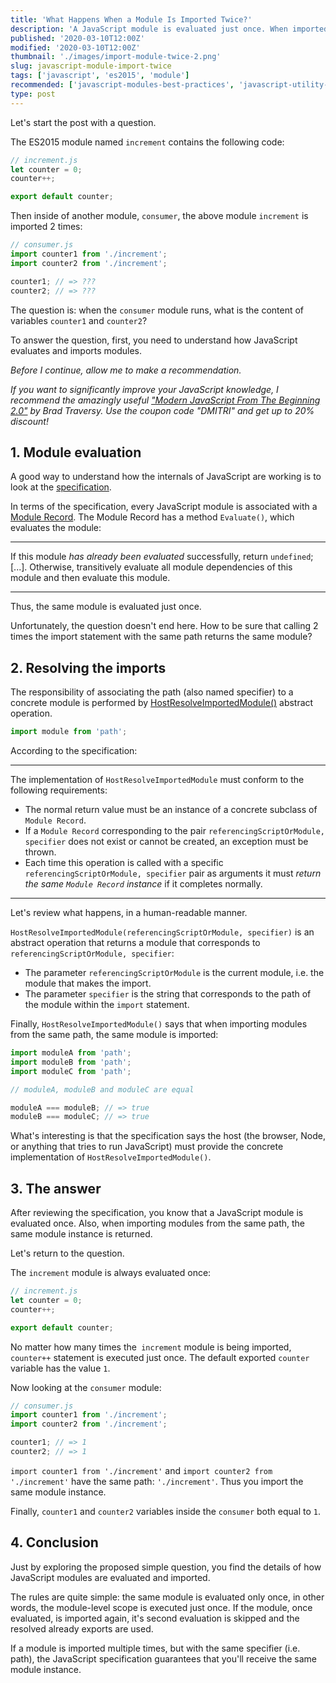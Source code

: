 ```yaml
---
title: 'What Happens When a Module Is Imported Twice?'
description: 'A JavaScript module is evaluated just once. When imported multiple times from the same path, the same module instance is returned.'
published: '2020-03-10T12:00Z'
modified: '2020-03-10T12:00Z'
thumbnail: './images/import-module-twice-2.png'
slug: javascript-module-import-twice
tags: ['javascript', 'es2015', 'module']
recommended: ['javascript-modules-best-practices', 'javascript-utility-libraries']
type: post
---
```


Let's start the post with a question.  

The ES2015 module named `increment` contains the following code:

```javascript
// increment.js
let counter = 0;
counter++;

export default counter;
```

Then inside of another module, `consumer`, the above module `increment` is imported 2 times:

```javascript
// consumer.js
import counter1 from './increment';
import counter2 from './increment';

counter1; // => ???
counter2; // => ???
```

The question is: when the `consumer` module runs, what is the content of variables `counter1` and `counter2`?  

To answer the question, first, you need to understand how JavaScript evaluates and imports modules.  

*Before I continue, allow me to make a recommendation.* 

*If you want to significantly improve your JavaScript knowledge, I recommend the amazingly useful ["Modern JavaScript From The Beginning 2.0"](https://www.traversymedia.com/a/2147528886/FqXWyazh) by Brad Traversy. Use the coupon code "DMITRI" and get up to 20% discount!*

## 1. Module evaluation

A good way to understand how the internals of JavaScript are working is to look at the [specification](https://tc39.es/ecma262/). 

In terms of the specification, every JavaScript module is associated with a [Module Record](https://tc39.es/ecma262/#sec-abstract-module-records). The Module Record has a method `Evaluate()`, which evaluates the module:

<hr />

If this module *has already been evaluated* successfully, return `undefined`; [...]. Otherwise, transitively evaluate all module dependencies of this module and then evaluate this module.

<hr />

Thus, the same module is evaluated just once.  

Unfortunately, the question doesn't end here. How to be sure that calling 2 times the import statement with the same path returns the same module?   

## 2. Resolving the imports

The responsibility of associating the path (also named specifier) to a concrete module is performed by [HostResolveImportedModule()](https://tc39.es/ecma262/#sec-source-text-module-record-execute-module) abstract operation.  

```javascript
import module from 'path';
```

According to the specification:

<hr />

The implementation of `HostResolveImportedModule` must conform to the following requirements:

* The normal return value must be an instance of a concrete subclass of `Module Record`.
* If a `Module Record` corresponding to the pair `referencingScriptOrModule, specifier` does not exist or cannot be created, an exception must be thrown.
* Each time this operation is called with a specific `referencingScriptOrModule, specifier` pair as arguments it must *return the same `Module Record` instance* if it completes normally.

<hr />

Let's review what happens, in a human-readable manner.  

`HostResolveImportedModule(referencingScriptOrModule, specifier)` is an abstract operation that returns a module that corresponds to `referencingScriptOrModule, specifier`:

* The parameter `referencingScriptOrModule` is the current module, i.e. the module that makes the import.  
* The parameter `specifier` is the string that corresponds to the path of the module within the `import` statement.  

Finally, `HostResolveImportedModule()` says that when importing modules from the same path, the same module is imported:

```javascript
import moduleA from 'path';
import moduleB from 'path';
import moduleC from 'path';

// moduleA, moduleB and moduleC are equal

moduleA === moduleB; // => true
moduleB === moduleC; // => true
```

What's interesting is that the specification says the host (the browser, Node, or anything that tries to run JavaScript) must provide the concrete implementation of `HostResolveImportedModule()`.  

## 3. The answer

After reviewing the specification, you know that a JavaScript module is evaluated once. Also, when importing modules from the same path, the same module instance is returned.   

Let's return to the question.  

The `increment` module is always evaluated once:

```javascript
// increment.js
let counter = 0;
counter++;

export default counter;
```

No matter how many times the` increment` module is being imported, `counter++` statement is executed just once. The default exported `counter` variable has the value `1`.

Now looking at the `consumer` module:

```javascript
// consumer.js
import counter1 from './increment';
import counter2 from './increment';

counter1; // => 1
counter2; // => 1
```

`import counter1 from './increment'` and `import counter2 from './increment'` have the same path: `'./increment'`. Thus you import the same module instance.  

Finally, `counter1` and `counter2` variables inside the `consumer` both equal to `1`.  

## 4. Conclusion

Just by exploring the proposed simple question, you find the details of how JavaScript modules are evaluated and imported.  

The rules are quite simple: the same module is evaluated only once, in other words, the module-level scope is executed just once. If the module, once evaluated, is imported again, it's second evaluation is skipped and the resolved already exports are used.  

If a module is imported multiple times, but with the same specifier (i.e. path), the JavaScript specification guarantees that you'll receive the same module instance.  